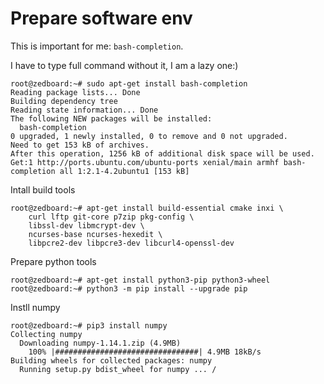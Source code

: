 # Prepare software env

This is important for me: `bash-completion`.

I have to type full command without it, I am a lazy one:)


```
root@zedboard:~# sudo apt-get install bash-completion
Reading package lists... Done
Building dependency tree
Reading state information... Done
The following NEW packages will be installed:
  bash-completion
0 upgraded, 1 newly installed, 0 to remove and 0 not upgraded.
Need to get 153 kB of archives.
After this operation, 1256 kB of additional disk space will be used.
Get:1 http://ports.ubuntu.com/ubuntu-ports xenial/main armhf bash-completion all 1:2.1-4.2ubuntu1 [153 kB]
```

Intall build tools
```
root@zedboard:~# apt-get install build-essential cmake inxi \
    curl lftp git-core p7zip pkg-config \
    libssl-dev libmcrypt-dev \
    ncurses-base ncurses-hexedit \
    libpcre2-dev libpcre3-dev libcurl4-openssl-dev
```

Prepare python tools
```
root@zedboard:~# apt-get install python3-pip python3-wheel
root@zedboard:~# python3 -m pip install --upgrade pip
```

Instll numpy
```
root@zedboard:~# pip3 install numpy
Collecting numpy
  Downloading numpy-1.14.1.zip (4.9MB)
    100% |################################| 4.9MB 18kB/s
Building wheels for collected packages: numpy
  Running setup.py bdist_wheel for numpy ... /
```

